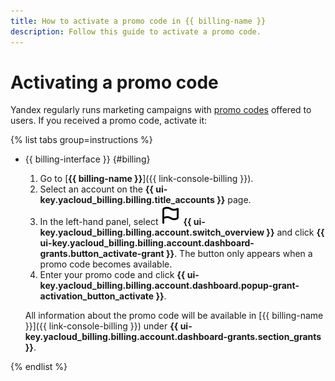 ```yaml
---
title: How to activate a promo code in {{ billing-name }}
description: Follow this guide to activate a promo code.
---
```


# Activating a promo code

Yandex regularly runs marketing campaigns with [promo codes](../concepts/promo-code.md) offered to users. If you received a promo code, activate it:

{% list tabs group=instructions %}

- {{ billing-interface }} {#billing}

  1. Go to [**{{ billing-name }}**]({{ link-console-billing }}).
  1. Select an account on the **{{ ui-key.yacloud_billing.billing.title_accounts }}** page.
  1. In the left-hand panel, select ![image](../../_assets/console-icons/flag.svg) **{{ ui-key.yacloud_billing.billing.account.switch_overview }}** and click **{{ ui-key.yacloud_billing.billing.account.dashboard-grants.button_activate-grant }}**. The button only appears when a promo code becomes available.
  1. Enter your promo code and click **{{ ui-key.yacloud_billing.billing.account.dashboard.popup-grant-activation_button_activate }}**.

  All information about the promo code will be available in [{{ billing-name }}]({{ link-console-billing }}) under **{{ ui-key.yacloud_billing.billing.account.dashboard-grants.section_grants }}**.

{% endlist %}
